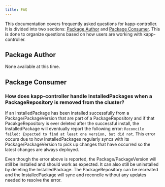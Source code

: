 ```yaml
---
title: FAQ
---
```


This documentation covers frequently asked questions for kapp-controller. It is divided into two sections: 
[Package Author](#package-author) and [Package Consumer](#package-consumer). This is done to organize questions 
based on how users are working with kapp-controller.

## Package Author

None available at this time.

## Package Consumer

### How does kapp-controller handle InstalledPackages when a PackageRepository is removed from the cluster?

If an InstalledPackage has been installed successfully from a Package/PackageVersion that are part of a PackageRepository and if 
that PacakgeRepository is ever deleted after the successful install, the InstalledPackage will eventually report the following error: 
`Reconcile failed: Expected to find at least one version, but did not`. This error occurs due to how InstalledPackages regularly 
syncs with its Package/PackageVersion to pick up changes that have occurred so the latest changes are always deployed.

Even though the error above is reported, the Package/PackageVersion will still be installed and should work as expected. It can also 
still be uninstalled by deleting the InstalledPackage. The PackageRepository can be recreated and the InstalledPackage will sync and 
reconcile without any updates needed to resolve the error.
